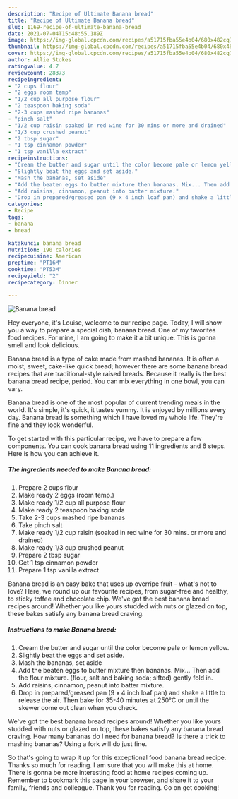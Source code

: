```yaml
---
description: "Recipe of Ultimate Banana bread"
title: "Recipe of Ultimate Banana bread"
slug: 1169-recipe-of-ultimate-banana-bread
date: 2021-07-04T15:48:55.189Z
image: https://img-global.cpcdn.com/recipes/a51715fba55e4b04/680x482cq70/banana-bread-recipe-main-photo.jpg
thumbnail: https://img-global.cpcdn.com/recipes/a51715fba55e4b04/680x482cq70/banana-bread-recipe-main-photo.jpg
cover: https://img-global.cpcdn.com/recipes/a51715fba55e4b04/680x482cq70/banana-bread-recipe-main-photo.jpg
author: Allie Stokes
ratingvalue: 4.7
reviewcount: 28373
recipeingredient:
- "2 cups flour"
- "2 eggs room temp"
- "1/2 cup all purpose flour"
- "2 teaspoon baking soda"
- "2-3 cups mashed ripe bananas"
- "pinch salt"
- "1/2 cup raisin soaked in red wine for 30 mins or more and drained"
- "1/3 cup crushed peanut"
- "2 tbsp sugar"
- "1 tsp cinnamon powder"
- "1 tsp vanilla extract"
recipeinstructions:
- "Cream the butter and sugar until the color become pale or lemon yellow."
- "Slightly beat the eggs and set aside."
- "Mash the bananas, set aside"
- "Add the beaten eggs to butter mixture then bananas. Mix... Then add the flour mixture. (flour, salt and baking soda; sifted) gently fold in."
- "Add raisins, cinnamon, peanut into batter mixture."
- "Drop in prepared/greased pan (9 x 4 inch loaf pan) and shake a little to release the air. Then bake for 35-40 minutes at 250°C or until the skewer come out clean when you check."
categories:
- Recipe
tags:
- banana
- bread

katakunci: banana bread 
nutrition: 190 calories
recipecuisine: American
preptime: "PT16M"
cooktime: "PT53M"
recipeyield: "2"
recipecategory: Dinner

---
```



![Banana bread](https://img-global.cpcdn.com/recipes/a51715fba55e4b04/680x482cq70/banana-bread-recipe-main-photo.jpg)

Hey everyone, it's Louise, welcome to our recipe page. Today, I will show you a way to prepare a special dish, banana bread. One of my favorites food recipes. For mine, I am going to make it a bit unique. This is gonna smell and look delicious.

Banana bread is a type of cake made from mashed bananas. It is often a moist, sweet, cake-like quick bread; however there are some banana bread recipes that are traditional-style raised breads. Because it really is the best banana bread recipe, period. You can mix everything in one bowl, you can vary.

Banana bread is one of the most popular of current trending meals in the world. It's simple, it's quick, it tastes yummy. It is enjoyed by millions every day. Banana bread is something which I have loved my whole life. They're fine and they look wonderful.


To get started with this particular recipe, we have to prepare a few components. You can cook banana bread using 11 ingredients and 6 steps. Here is how you can achieve it.

<!--inarticleads1-->

##### The ingredients needed to make Banana bread:

1. Prepare 2 cups flour
1. Make ready 2 eggs (room temp.)
1. Make ready 1/2 cup all purpose flour
1. Make ready 2 teaspoon baking soda
1. Take 2-3 cups mashed ripe bananas
1. Take pinch salt
1. Make ready 1/2 cup raisin (soaked in red wine for 30 mins. or more and drained)
1. Make ready 1/3 cup crushed peanut
1. Prepare 2 tbsp sugar
1. Get 1 tsp cinnamon powder
1. Prepare 1 tsp vanilla extract


Banana bread is an easy bake that uses up overripe fruit - what&#39;s not to love? Here, we round up our favourite recipes, from sugar-free and healthy, to sticky toffee and chocolate chip. We&#39;ve got the best banana bread recipes around! Whether you like yours studded with nuts or glazed on top, these bakes satisfy any banana bread craving. 

<!--inarticleads2-->

##### Instructions to make Banana bread:

1. Cream the butter and sugar until the color become pale or lemon yellow.
1. Slightly beat the eggs and set aside.
1. Mash the bananas, set aside
1. Add the beaten eggs to butter mixture then bananas. Mix... Then add the flour mixture. (flour, salt and baking soda; sifted) gently fold in.
1. Add raisins, cinnamon, peanut into batter mixture.
1. Drop in prepared/greased pan (9 x 4 inch loaf pan) and shake a little to release the air. Then bake for 35-40 minutes at 250°C or until the skewer come out clean when you check.


We&#39;ve got the best banana bread recipes around! Whether you like yours studded with nuts or glazed on top, these bakes satisfy any banana bread craving. How many bananas do I need for banana bread? Is there a trick to mashing bananas? Using a fork will do just fine. 

So that's going to wrap it up for this exceptional food banana bread recipe. Thanks so much for reading. I am sure that you will make this at home. There is gonna be more interesting food at home recipes coming up. Remember to bookmark this page in your browser, and share it to your family, friends and colleague. Thank you for reading. Go on get cooking!
